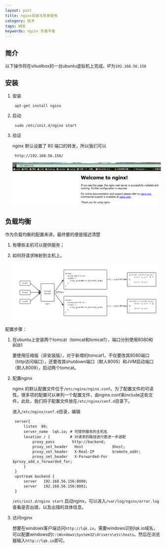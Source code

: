 ```yaml
---
layout: post
title: nginx安装与简单使用
category: 技术
tags: WEB
keywords: nginx 负载平衡
---
```


## 简介 

以下操作将在vitualbox的一台ubuntu虚拟机上完成。IP为`192.168.56.156`

## 安装 ##


1. 安装
 
        apt-get install nginx
 
2. 启动
 
        sudo /etc/init.d/nginx start
 
3. 验证

    nginx 默认设置了 80 端口的转发，所以我们可以
 
        http://192.168.56.156/
    
    ![Alt text](/public/upload/nginx.png)

## 负载均衡 ##

作为负载均衡的配置来讲，最终要的便是描述清楚

1. 有哪些主机可以提供服务；
2. 如何将请求映射到主机上。

    ![Alt text](/public/upload/nginx_forward.png)


配置步骤：

1. 在ubuntu上安装两个tomcat（tomcat和tomcat1），端口分别使用8080和8081
    
    要使用压缩版（非安装版），对于新增的tomcat1，不仅要改其8080端口（http访问端口），还要改其shutdown端口（默人8005）和JVM启动端口（默人8009），启动两个tomcat。

2. 配置nginx

    nginx 的默认配置文件位于`/etc/nginx/nginx.conf`。为了配置文件的可读性，很多项的配置可以单列一个配置文件，由nginx.conf来include这些文件。此处，我们将子配置文件放在`/etc/nginx/conf.d`目录下。

    进入`/etc/nginx/conf.d`目录，编辑

        server{    
        	listen  80;
        	server_name  lqk.io; # 可提供服务的主机名
        	location / {         # 对请求的路径进行更进一步适配
        		proxy_pass        http://backend;
        		proxy_set_header   Host             $host;
        		proxy_set_header   X-Real-IP        $remote_addr;
        		proxy_set_header   X-Forwarded-For  $proxy_add_x_forwarded_for;
        	}
        }
        upstream backend {
        	server   192.168.56.156:8080;
        	server   192.168.56.156:8081;
        }

    `/etc/init.d/nginx start` 启动nginx，可以进入`/var/log/nginx/error.log`查看是否出错，以及出错的具体信息。

3. 访问nginx

    想要在windows客户端访问`http://lqk.io`，需要windows识别lqk.io域名，可以配置windows的`C:\Windows\System32\drivers\etc\hosts`。然后在浏览器输入`http://lqk.io`即可。